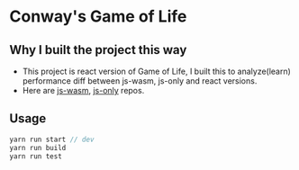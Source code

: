 # Conway's Game of Life
## Why I built the project this way
- This project is react version of Game of Life, I built this to analyze(learn) performance diff between js-wasm, js-only and react versions.
- Here are [js-wasm](https://github.com/zkindest/rust-wa-game-of-life), [js-only](https://github.com/zkindest/js-game-of-life) repos.
## Usage 
```js
yarn run start // dev
yarn run build 
yarn run test
```
